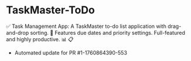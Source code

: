 # TaskMaster-ToDo
✅ Task Management App: A TaskMaster to-do list application with drag-and-drop sorting. 📝 Features due dates and priority settings. Full-featured and highly productive. 📊 📋


- Automated update for PR #1-1760864390-553